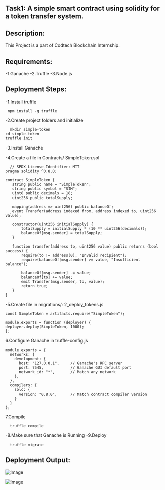 ## Task1:   A simple smart contract using solidity for a token transfer system.

## Description:
This Project is a part of Codtech Blockchain Internship.

## Requirements:
-1.Ganache
-2.Truffle
-3.Node.js

## Deployment Steps:
-1.Install truffle
  ``` 
   npm install -g truffle
   ```
-2.Create project folders and initialize
 ``` 
   mkdir simple-token
 cd simple-token
truffle init
   ```
-3.Install Ganache

-4.Create a file in Contracts/
SimpleToken.sol
 ``` 
   // SPDX-License-Identifier: MIT
pragma solidity ^0.8.0;

contract SimpleToken {
    string public name = "SimpleToken";
    string public symbol = "SIM";
    uint8 public decimals = 18;
    uint256 public totalSupply;

    mapping(address => uint256) public balanceOf;
    event Transfer(address indexed from, address indexed to, uint256 value);

    constructor(uint256 initialSupply) {
        totalSupply = initialSupply * (10 ** uint256(decimals));
        balanceOf[msg.sender] = totalSupply;
    }

    function transfer(address to, uint256 value) public returns (bool success) {
        require(to != address(0), "Invalid recipient");
        require(balanceOf[msg.sender] >= value, "Insufficient balance");

        balanceOf[msg.sender] -= value;
        balanceOf[to] += value;
        emit Transfer(msg.sender, to, value);
        return true;
    }
}
   ```
-5.Create file in migrations/:
2_deploy_tokens.js
  ```
const SimpleToken = artifacts.require("SimpleToken");

module.exports = function (deployer) {
  deployer.deploy(SimpleToken, 1000); 
};
```
6.Configure Ganache in truffle-config.js
```
module.exports = {
  networks: {
    development: {
      host: "127.0.0.1",     // Ganache's RPC server
      port: 7545,            // Ganache GUI default port
      network_id: "*",       // Match any network
    },
  },
  compilers: {
    solc: {
      version: "0.8.0",      // Match contract compiler version
    }
  }
};
```
7.Compile 
 ``` 
   truffle compile 
   ```
-8.Make sure that Ganache is Running
-9.Deploy
 ``` 
   truffle migrate
   ```

## Deployment Output:
![Image](https://github.com/user-attachments/assets/b05f7ef1-6937-4e92-baf4-cddc1e2ecf00)

![Image](https://github.com/user-attachments/assets/d049a56e-d003-4609-ba17-a900041ee863)
